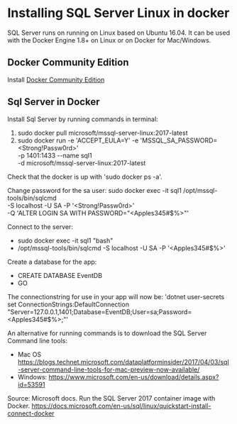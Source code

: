 # Installing SQL Server Linux in docker

SQL Server runs on running on Linux based on Ubuntu 16.04. It can be used with the Docker Engine 1.8+ on Linux or on Docker for Mac/Windows.

## Docker Community Edition
Install [Docker Community Edition](https://www.docker.com/community-edition)

## Sql Server in Docker
Install Sql Server by running commands in terminal: 
1. sudo docker pull microsoft/mssql-server-linux:2017-latest
2. sudo docker run -e 'ACCEPT_EULA=Y' -e 'MSSQL_SA_PASSWORD=<Strong!Passw0rd>' \
   -p 1401:1433 --name sql1 \
   -d microsoft/mssql-server-linux:2017-latest

Check that the docker is up with 'sudo docker ps -a'.

Change password for the sa user: 
sudo docker exec -it sql1 /opt/mssql-tools/bin/sqlcmd \
   -S localhost -U SA -P '<Strong!Passw0rd>' \
   -Q 'ALTER LOGIN SA WITH PASSWORD="<Apples345#$%>"'

Connect to the server: 
* sudo docker exec -it sql1 "bash"
* /opt/mssql-tools/bin/sqlcmd -S localhost -U SA -P '<Apples345#$%>'

Create a database for the app: 
* CREATE DATABASE EventDB
* GO

The connectionstring for use in your app will now be: 
'dotnet user-secrets set ConnectionStrings:DefaultConnection "Server=127.0.0.1,1401;Database=EventDB;User=sa;Password=<Apples345#$%>;"'

An alternative for running commands is to download the SQL Server Command line tools:
* Mac OS https://blogs.technet.microsoft.com/dataplatforminsider/2017/04/03/sql-server-command-line-tools-for-mac-preview-now-available/ 
* Windows: https://www.microsoft.com/en-us/download/details.aspx?id=53591


Source: Microsoft docs. Run the SQL Server 2017 container image with Docker. 
https://docs.microsoft.com/en-us/sql/linux/quickstart-install-connect-docker

